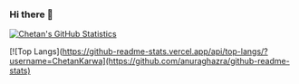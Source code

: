 ### Hi there 👋

<!--
**ChetanKarwa/ChetanKarwa** is a ✨ _special_ ✨ repository because its `README.md` (this file) appears on your GitHub profile.

Here are some ideas to get you started:

- 🔭 I’m currently working on ...
- 🌱 I’m currently learning ...
- 👯 I’m looking to collaborate on ...
- 🤔 I’m looking for help with ...
- 💬 Ask me about ...
- 📫 How to reach me: ...
- 😄 Pronouns: ...
- ⚡ Fun fact: ...
-->

[![Chetan's GitHub Statistics](https://github-readme-stats.vercel.app/api?username=ChetanKarwa&show_icons=true&include_all_commits=true&count_private=true)](https://github.com/ChetanKarwa)

[![Top Langs](https://github-readme-stats.vercel.app/api/top-langs/?username=ChetanKarwa](https://github.com/anuraghazra/github-readme-stats)
